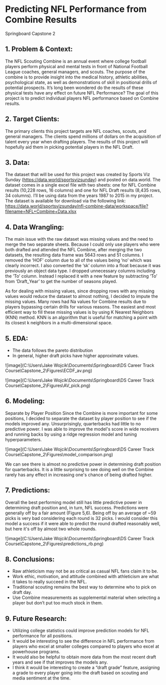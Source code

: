 # Predicting NFL Performance from Combine Results
Springboard Capstone 2

## 1. Problem & Context:
The NFL Scouting Combine is an annual event where college football players perform physical and mental tests in front of National Football League coaches, general managers, and scouts.  The purpose of the combine is to provide insight into the medical history, athletic
abilities, psychological state, as well as demonstrations of skill in positional drills of potential prospects.  It’s long been wondered do the results of these physical tests have any effect on future NFL Performance? The goal of this project is to predict individual players NFL performance based on Combine results.

## 2. Target Clients: 
The primary clients this project targets are NFL coaches, scouts, and general managers. The clients spend millions of dollars on the acquisition of talent every year when drafting players. The results of this project will hopefully aid them in picking potential players in the NFL Draft.   

## 3. Data:
The dataset that will be used for this project was created by Sports Viz Sunday  (https://data.world/sportsvizsunday) and posted on data.world.  The dataset comes in a single excel file with two sheets: one for NFL Combine results (10,228 rows, 16 columns) and one for NFL Draft results (8,435 rows, 34 columns). I’ll be using data from the years 1987 to 2015 in my project.  The dataset is available for download via the following link: https://data.world/sportsvizsunday/nfl-combine-data/workspace/file?filename=NFL+Combine+Data.xlsx

## 4. Data Wrangling: 
The main issue with the raw dataset was missing values and the need to merge the two separate sheets. Because I could only use players who were both drafted and attended the NFL Combine, after merging the two datasets, the resulting data frame was 5643 rows and 51 columns.  I removed the ‘HOF’ column due to all of the values being ‘no’ which was clearly incorrect. I also converted the ‘sk’ column into a float because it was previously an object data type. I dropped unnecessary columns including the ’To’ column. Instead I replaced it with a new feature by subtracting ‘To’ from ‘Draft_Year’ to get the number of seasons played. 

As for dealing with missing values, since dropping rows with any missing values would reduce the dataset to almost nothing, I decided to impute the missing values. Many rows had Na values for Combine results due to players bypassing certain drills for various reasons. The easiest and most efficient way to fill these missing values is by using K Nearest Neighbors (KNN) method. KNN is an algorithm that is useful for matching a point with its closest k neighbors in a multi-dimensional space. 

## 5. EDA:
* The data follows the pareto distribution
* In general, higher draft picks have higher approximate values.

![image](C:\Users\Jake Wojcik\Documents\Springboard\DS Career Track Course\Capstone_2\Figures\ECDF_av.png)

![image](C:\Users\Jake Wojcik\Documents\Springboard\DS Career Track Course\Capstone_2\Figures\AV_pick.png)

## 6. Modeling:
Separate by Player Position
Since the Combine is more important for some positions, I decided to separate the dataset by player position to see if the models improved any.
Unsurprisingly, quarterbacks had little to no predictive power. I was able to improve the model's score in wide receivers and running backs by using a ridge regression model and tuning hyperparameters.

![image](C:\Users\Jake Wojcik\Documents\Springboard\DS Career Track Course\Capstone_2\Figures\model_comparison.png)

We can see there is almost no predictive power in determining draft position for quarterbacks. It is a little surprising to see doing well on the Combine rarely has any effect in increasing one's chance of being drafted higher. 

## 7. Predictions: 
Overall the best performing model still has little predictive power in determining draft position and, in turn, NFL success. Predictions were generally off by a fair amount (Figure 5,6). Being off by an average of ~59 picks is very bad considering each round is 32 picks. I would consider this model a success if it were able to predict the round drafted reasonably well, but here it's off by almost two whole rounds. 

![image](C:\Users\Jake Wojcik\Documents\Springboard\DS Career Track Course\Capstone_2\Figures\predictions_rb.png)

## 8. Conclusions: 
* Raw athleticism may not be as critical as casual NFL fans claim it to be. 
* Work ethic, motivation, and attitude combined with athleticism are what it takes to really succeed in the NFL.
* Traditional scouting remains the best way to determine who to pick on draft day. 
* Use Combine measurements as supplemental material when selecting a player but don’t put too much stock in them.

## 9. Future Research: 
* Utilizing college statistics could improve prediction models for NFL performance for all positions.  
* It would be interesting to see the difference in NFL performance from players who excel at smaller colleges compared to players who excel at powerhouse programs.  
* It would also be helpful to obtain more data from the most recent draft years and see if that improves the models any. 
* I think it would be interesting to create a “draft grade” feature, assigning a grade to every player going into the draft based on scouting and media sentiment at the time. 




